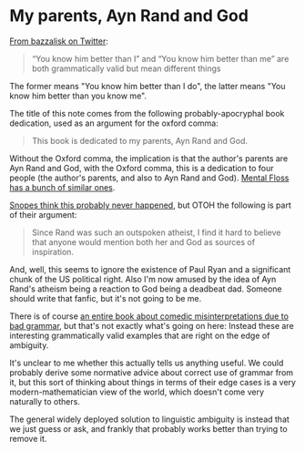 # My parents, Ayn Rand and God

[From bazzalisk on Twitter](https://twitter.com/bazzalisk/status/1037277763219152897):

> “You know him better than I” and “You know him better than me” are both grammatically valid but mean different things

The former means "You know him better than I do", the latter means "You know him better than you know me".

The title of this note comes from the following probably-apocryphal book dedication,
used as an argument for the oxford comma:

> This book is dedicated to my parents, Ayn Rand and God.

Without the Oxford comma,
the implication is that the author's parents are Ayn Rand and God,
with the Oxford comma, this is a dedication to four people (the author's parents, and also to Ayn Rand and God).
[Mental Floss has a bunch of similar ones](http://mentalfloss.com/article/33637/best-shots-fired-oxford-comma-wars).

[Snopes think this probably never happened](http://msgboard.snopes.com/cgi-bin/ultimatebb.cgi?ubb=get_topic;f=95;t=000863;p=0),
but OTOH the following is part of their argument:

> Since Rand was such an outspoken atheist, I find it hard to believe that anyone would mention both her and God as sources of inspiration.

And, well, this seems to ignore the existence of Paul Ryan and a significant chunk of the US political right.
Also I'm now amused by the idea of Ayn Rand's atheism being a reaction to God being a deadbeat dad.
Someone should write that fanfic, but it's not going to be me.

There is of course [an entire book about comedic misinterpretations due to bad grammar](https://amzn.to/2LYsLcz),
but that's not exactly what's going on here:
Instead these are interesting grammatically valid examples that are right on the edge of ambiguity.

It's unclear to me whether this actually tells us anything useful.
We could probably derive some normative advice about correct use of grammar from it,
but this sort of thinking about things in terms of their edge cases is a very modern-mathematician view of the world,
which doesn't come very naturally to others.

The general widely deployed solution to linguistic ambiguity is instead that we just guess or ask,
and frankly that probably works better than trying to remove it.
